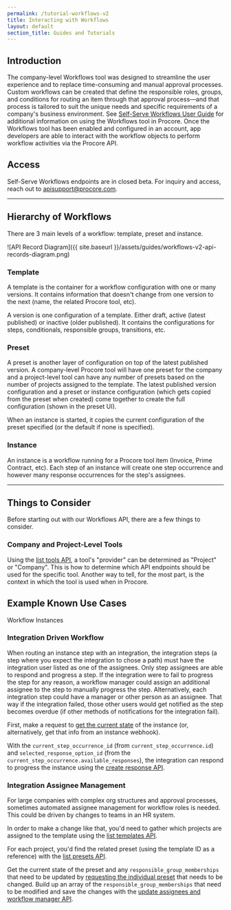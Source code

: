 ```yaml
---
permalink: /tutorial-workflows-v2
title: Interacting with Workflows
layout: default
section_title: Guides and Tutorials
---
```


## Introduction

The company-level Workflows tool was designed to streamline the user experience and to replace time-consuming and manual approval processes.
Custom workflows can be created that define the responsible roles, groups, and conditions for routing an item through that approval process—and that process is tailored to suit the unique needs and specific requirements of a company's business environment.
See [Self-Serve Workflows User Guide](https://support.procore.com/products/online/user-guide/company-level/workflows/tutorials/user-guide) for additional information on using the Workflows tool in Procore.
Once the Workflows tool has been enabled and configured in an account, app developers are able to interact with the workflow objects to perform workflow activities via the Procore API.

## Access

Self-Serve Workflows endpoints are in closed beta. For inquiry and access, reach out to [apisupport@procore.com](mailto:apisupport@procore.com).

---

## Hierarchy of Workflows

There are 3 main levels of a workflow: template, preset and instance.

![API Record Diagram]({{ site.baseurl }}/assets/guides/workflows-v2-api-records-diagram.png)

### Template

A template is the container for a workflow configuration with one or many versions.
It contains information that doesn't change from one version to the next (name, the related Procore tool, etc).

A version is one configuration of a template. Either draft, active (latest published) or inactive (older published).
It contains the configurations for steps, conditionals, responsible groups, transitions, etc.

### Preset

A preset is another layer of configuration on top of the latest published version.
A company-level Procore tool will have one preset for the company and a project-level tool can have any number of presets based on the number of projects assigned to the template.
The latest published version configuration and a preset or instance configuration (which gets copied from the preset when created) come together to create the full configuration (shown in the preset UI).

When an instance is started, it copies the current configuration of the preset specified (or the default if none is specified).

### Instance

An instance is a workflow running for a Procore tool item (Invoice, Prime Contract, etc).
Each step of an instance will create one step occurrence and however many response occurrences for the step's assignees.

---

## Things to Consider

Before starting out with our Workflows API, there are a few things to consider.

### Company and Project-Level Tools

Using the [list tools API](https://developers.procore.com/reference/rest/workflow-tools?version=latest#list-tools-enabled-for-workflows), a tool's "provider" can be determined as "Project" or "Company".
This is how to determine which API endpoints should be used for the specific tool. Another way to tell, for the most part, is the context in which the tool is used when in Procore.

## Example Known Use Cases

Workflow Instances 

### Integration Driven Workflow

When routing an instance step with an integration, the integration steps (a step where you expect the integration to chose a path) must have the integration user listed as one of the assignees.
Only step assignees are able to respond and progress a step.
If the integration were to fail to progress the step for any reason, a workflow manager could assign an additional assignee to the step to manually progress the step.
Alternatively, each integration step could have a manager or other person as an assignee.
That way if the integration failed, those other users would get notified as the step becomes overdue (if other methods of notifications for the integration fail).

First, make a request to [get the current state](https://developers.procore.com/reference/rest/workflow-instances-project?version=latest#get-a-project-workflow-instance) of the instance (or, alternatively, get that info from an instance webhook).

With the `current_step_occurrence_id` (from `current_step_occurrence.id`) and `selected_response_option_id` (from the `current_step_occurrence.available_responses`), the integration can respond to progress the instance using the [create response API](https://developers.procore.com/reference/rest/workflow-responses-project?version=latest#respond-to-an-instance).

### Integration Assignee Management

For large companies with complex org structures and approval processes, sometimes automated assignee management for workflow roles is needed.
This could be driven by changes to teams in an HR system.

In order to make a change like that, you'd need to gather which projects are assigned to the template using the [list templates API](https://developers.procore.com/reference/rest/workflow-templates?version=latest#list-workflow-templates).

For each project, you'd find the related preset (using the template ID as a reference) with the [list presets API](https://developers.procore.com/reference/rest/workflow-presets-project?version=2.0#list-workflow-presets).

Get the current state of the preset and any `responsible_group_memberships` that need to be updated by [requesting the individual preset](https://developers.procore.com/reference/rest/workflow-presets-project?version=latest#get-workflow-preset) that needs to be changed. Build up an array of the `responsible_group_memberships` that need to be modified and save the changes with the [update assignees and workflow manager API](https://developers.procore.com/reference/rest/workflow-presets-project?version=latest#update-assignees-and-workflow-manager).
